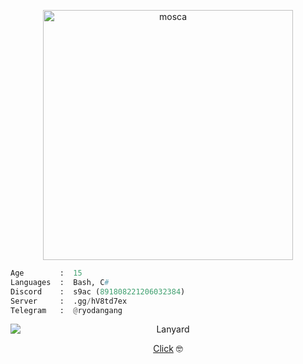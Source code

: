 <p align="center">
  <img src="https://i.pinimg.com/564x/c1/bc/bc/c1bcbcca9e7489263eae82cf203333bd.jpg" alt="mosca" width="400">
</p>

  
```python
Age        :  15  
Languages  :  Bash, C#  
Discord    :  s9ac (891808221206032384)  
Server     :  .gg/hV8td7ex  
Telegram   :  @ryodangang
```
<p style="text-align: center;">
<img src="https://lanyard.cnrad.dev/api/891808221206032384/animated=true" alt="Lanyard" style="display: block; margin: 0 auto;">
</p>
  
<p align="center">
  <a href="https://tragic.events/15y" target="_blank">Click</a> 🤓
</p>
